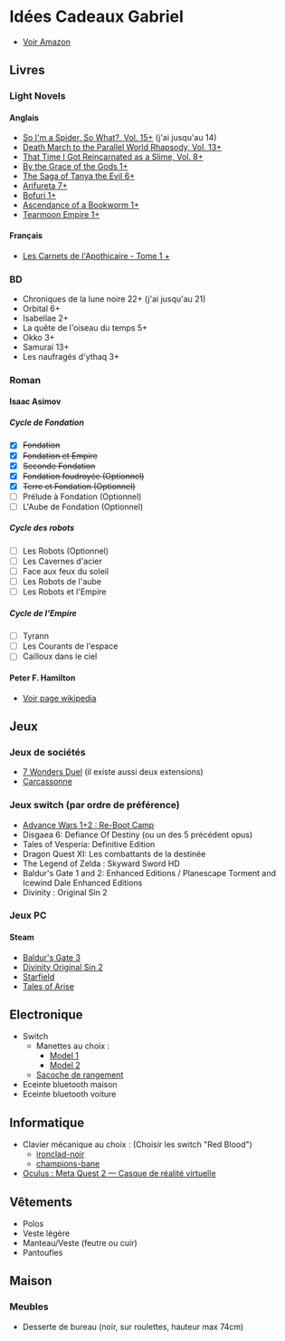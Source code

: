 # Idées Cadeaux Gabriel

- [Voir Amazon](https://www.amazon.fr/hz/wishlist/ls/N2LON7I7DD9B?ref_=wl_share)

## Livres

### Light Novels

#### Anglais

- [So I'm a Spider, So What?, Vol. 15+](https://amzn.eu/d/fbXAYtx) (j'ai jusqu'au 14)
- [Death March to the Parallel World Rhapsody, Vol. 13+](https://amzn.eu/d/ji4SzZa)
- [That Time I Got Reincarnated as a Slime, Vol. 8+](https://amzn.eu/d/dPnS9sN)
- [By the Grace of the Gods 1+](https://amzn.eu/d/iBv1MlK)
- [The Saga of Tanya the Evil 6+](https://www.amazon.fr/Saga-Tanya-Evil-light-novel/dp/0316560715/ref=tmm_pap_swatch_0?_encoding=UTF8&qid=&sr=)
- [Arifureta 7+](https://amzn.eu/d/74KBMGr)
- [Bofuri 1+](https://amzn.eu/d/hET5ZDS)
- [Ascendance of a Bookworm 1+](https://amzn.eu/d/adylOjg)
- [Tearmoon Empire 1+](https://amzn.eu/d/aJma4Fy)

#### Français

- [Les Carnets de l'Apothicaire - Tome 1 +](https://amzn.eu/d/jftfOLn)

### BD

- Chroniques de la lune noire 22+ (j'ai jusqu'au 21)
- Orbital 6+
- Isabellae 2+
- La quête de l'oiseau du temps 5+
- Okko 3+
- Samurai 13+
- Les naufragés d'ythaq 3+

### Roman

#### Isaac Asimov

##### Cycle de Fondation

- [x] ~~Fondation~~
- [x] ~~Fondation et Empire~~
- [x] ~~Seconde Fondation~~
- [x] ~~Fondation foudroyée (Optionnel)~~
- [x] ~~Terre et Fondation (Optionnel)~~
- [ ] Prélude à Fondation (Optionnel)
- [ ] L'Aube de Fondation (Optionnel)

##### Cycle des robots

- [ ] Les Robots (Optionnel)
- [ ] Les Cavernes d'acier
- [ ] Face aux feux du soleil
- [ ] Les Robots de l'aube
- [ ] Les Robots et l'Empire

##### Cycle de l'Empire

- [ ] Tyrann
- [ ] Les Courants de l'espace
- [ ] Cailloux dans le ciel

#### Peter F. Hamilton

- [Voir page wikipedia](https://fr.wikipedia.org/wiki/Peter_F._Hamilton#Romans)

## Jeux

### Jeux de sociétés

- [7 Wonders Duel](https://www.amazon.fr/Repos-Production-Wonders-Autonome-Joueurs/dp/B014DMSTXK/ref=sr_1_1_sspa?crid=2IHGROZH9UA52&keywords=seven%2Bwonders%2Bduel&qid=1695699845&sprefix=seven%2Bwonder%2Caps%2C71&sr=8-1-spons&sp_csd=d2lkZ2V0TmFtZT1zcF9hdGY&th=1) (il existe aussi deux extensions)
- [Carcassonne](https://www.amazon.fr/dp/B07D19D9QJ/?coliid=IEKV560ENP84U&colid=N2LON7I7DD9B&psc=0&ref_=lv_ov_lig_dp_it)

### Jeux switch (par ordre de préférence)

- [Advance Wars 1+2 : Re-Boot Camp](https://www.amazon.fr/Advance-Wars-Re-Boot-Nintendo-Switch/dp/B097F6P63W/ref=sr_1_1?__mk_fr_FR=ÅMÅŽÕÑ&crid=1EU8DY3NIHHE4&keywords=Advance+Wars+1%2B2%3A+Re-Boot+Camp+Switch&qid=1693885585&sprefix=advance+wars+1%2B2+re-boot+camp+switch%2Caps%2C160&sr=8-1)
- Disgaea 6: Defiance Of Destiny (ou un des 5 précédent opus)
- Tales of Vesperia: Definitive Edition
- Dragon Quest XI: Les combattants de la destinée
- The Legend of Zelda : Skyward Sword HD
- Baldur's Gate 1 and 2: Enhanced Editions / Planescape Torment and Icewind Dale Enhanced Editions
- Divinity : Original Sin 2

### Jeux PC

#### Steam

- [Baldur's Gate 3](https://store.steampowered.com/app/1086940/Baldurs_Gate_3/)
- [Divinity Original Sin 2](https://store.steampowered.com/app/435150/Divinity_Original_Sin_2__Definitive_Edition/)
- [Starfield](https://store.steampowered.com/app/1716740/STARFIELD/)
- [Tales of Arise](https://store.steampowered.com/app/740130/Tales_of_Arise/)

## Electronique

- Switch
  - Manettes au choix :
    - [Model 1](https://nyxigaming.com/products/nyxi-wizard-wirleless-joy-pad-for-switch-switch-oled)
    - [Model 2](https://nyxigaming.com/products/nyxi-wireless-joy-con-pad-with-color-led-lights-for-nintendo-switch)
  - [Sacoche de rangement](https://nyxigaming.com/products/nyxi-upgraded-carrying-case-for-wireless-joy-pad-nintendo-switch)
- Eceinte bluetooth maison
- Eceinte bluetooth voiture

## Informatique

- Clavier mécanique au choix : (Choisir les switch "Red Blood")
  - [ironclad-noir](https://designedby.gg/product/ironclad-noir/)
  - [champions-bane](https://designedby.gg/product/champions-bane/)
- [Oculus : Meta Quest 2 — Casque de réalité virtuelle](https://amzn.eu/d/bOWv0qW)

## Vêtements

- Polos
- Veste légère
- Manteau/Veste (feutre ou cuir)
- Pantoufles

## Maison

### Meubles

- Desserte de bureau (noir, sur roulettes, hauteur max 74cm)
